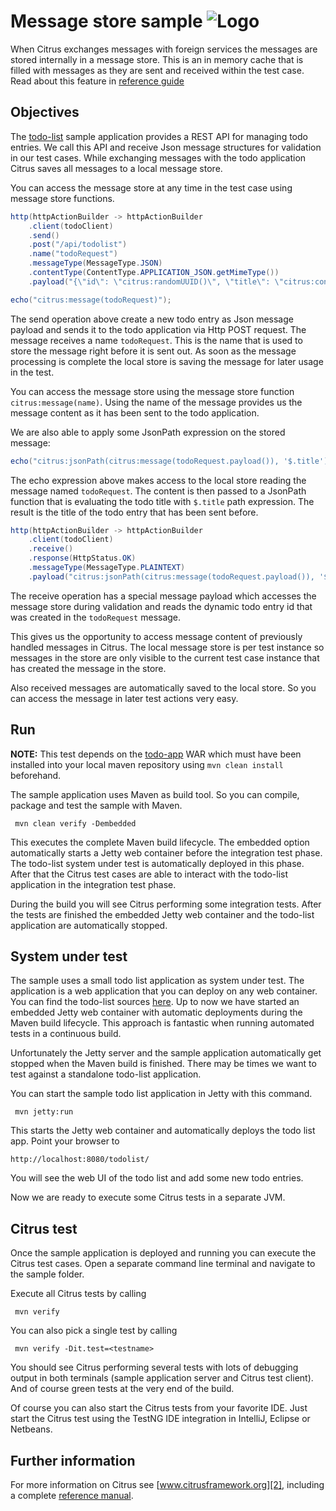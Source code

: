 Message store sample ![Logo][1]
==============

When Citrus exchanges messages with foreign services the messages are stored internally in a message store. This is an in memory
cache that is filled with messages as they are sent and received within the test case. Read about this feature in [reference guide][4]

Objectives
---------

The [todo-list](../todo-app/README.md) sample application provides a REST API for managing todo entries.
We call this API and receive Json message structures for validation in our test cases. While exchanging messages with
the todo application Citrus saves all messages to a local message store.

You can access the message store at any time in the test case using message store functions.

```java
http(httpActionBuilder -> httpActionBuilder
    .client(todoClient)
    .send()
    .post("/api/todolist")
    .name("todoRequest")
    .messageType(MessageType.JSON)
    .contentType(ContentType.APPLICATION_JSON.getMimeType())
    .payload("{\"id\": \"citrus:randomUUID()\", \"title\": \"citrus:concat('todo_', citrus:randomNumber(4))\", \"description\": \"ToDo Description\", \"done\": false}"));

echo("citrus:message(todoRequest)");
```

The send operation above create a new todo entry as Json message payload and sends it to the todo application via Http POST request. The message
receives a name `todoRequest`. This is the name that is used to store the message right before it is sent out. As soon as the message processing is complete the
local store is saving the message for later usage in the test.

You can access the message store using the message store function `citrus:message(name)`. Using the name of the message provides us the message content as it has been sent to the
todo application.

We are also able to apply some JsonPath expression on the stored message:

```java
echo("citrus:jsonPath(citrus:message(todoRequest.payload()), '$.title')");
```

The echo expression above makes access to the local store reading the message named `todoRequest`. The content is then passed to a JsonPath function that is evaluating the todo title with
`$.title` path expression. The result is the title of the todo entry that has been sent before.

```java
http(httpActionBuilder -> httpActionBuilder
    .client(todoClient)
    .receive()
    .response(HttpStatus.OK)
    .messageType(MessageType.PLAINTEXT)
    .payload("citrus:jsonPath(citrus:message(todoRequest.payload()), '$.id')"));
```
        
The receive operation has a special message payload which accesses the message store during validation and reads the dynamic todo entry id   that was created in the `todoRequest` message.

This gives us the opportunity to access message content of previously handled messages in Citrus. The local message store is per test instance so messages in the store are only visible to the
current test case instance that has created the message in the store.

Also received messages are automatically saved to the local store. So you can access the message in later test actions very easy.        
                
Run
---------

**NOTE:** This test depends on the [todo-app](../todo-app/) WAR which must have been installed into your local maven repository using `mvn clean install` beforehand.

The sample application uses Maven as build tool. So you can compile, package and test the
sample with Maven.
 
     mvn clean verify -Dembedded
    
This executes the complete Maven build lifecycle. The embedded option automatically starts a Jetty web
container before the integration test phase. The todo-list system under test is automatically deployed in this phase.
After that the Citrus test cases are able to interact with the todo-list application in the integration test phase.

During the build you will see Citrus performing some integration tests.
After the tests are finished the embedded Jetty web container and the todo-list application are automatically stopped.

System under test
---------

The sample uses a small todo list application as system under test. The application is a web application
that you can deploy on any web container. You can find the todo-list sources [here](../todo-app). Up to now we have started an 
embedded Jetty web container with automatic deployments during the Maven build lifecycle. This approach is fantastic 
when running automated tests in a continuous build.
  
Unfortunately the Jetty server and the sample application automatically get stopped when the Maven build is finished. 
There may be times we want to test against a standalone todo-list application.  

You can start the sample todo list application in Jetty with this command.

     mvn jetty:run

This starts the Jetty web container and automatically deploys the todo list app. Point your browser to
 
    http://localhost:8080/todolist/

You will see the web UI of the todo list and add some new todo entries.

Now we are ready to execute some Citrus tests in a separate JVM.

Citrus test
---------

Once the sample application is deployed and running you can execute the Citrus test cases.
Open a separate command line terminal and navigate to the sample folder.

Execute all Citrus tests by calling

     mvn verify

You can also pick a single test by calling

     mvn verify -Dit.test=<testname>

You should see Citrus performing several tests with lots of debugging output in both terminals (sample application server
and Citrus test client). And of course green tests at the very end of the build.

Of course you can also start the Citrus tests from your favorite IDE.
Just start the Citrus test using the TestNG IDE integration in IntelliJ, Eclipse or Netbeans.

Further information
---------

For more information on Citrus see [www.citrusframework.org][2], including
a complete [reference manual][3].

 [1]: https://citrusframework.org/img/brand-logo.png "Citrus"
 [2]: https://citrusframework.org
 [3]: https://citrusframework.org/reference/html/
 [4]: https://citrusframework.org/reference/html#local-message-store
